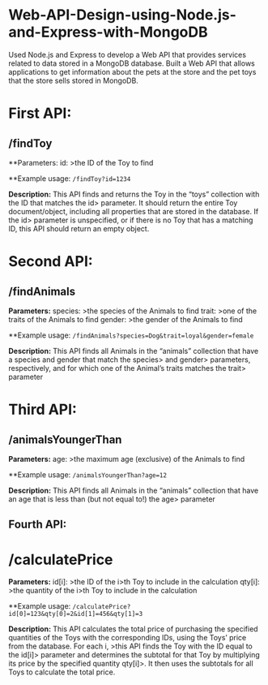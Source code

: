 # Web-API-Design-using-Node.js-and-Express-with-MongoDB
Used Node.js and Express to develop a Web API that provides services related to data stored in a MongoDB database. 
Built a Web API that allows applications to get information about the pets at the store and the pet toys that the store sells stored in MongoDB.

# First API:

## /findToy

**Parameters:
id: >the ID of the Toy to find

**Example usage: `/findToy?id=1234`


**Description:** This API finds and returns the Toy in the “toys” collection with the ID that matches the id> parameter. It should return the entire Toy document/object, including all properties that are stored in the database.
If the id> parameter is unspecified, or if there is no Toy that has a matching ID, this API should return an empty object.

# Second API:

## /findAnimals

**Parameters:**
species: >the species of the Animals to find
trait: >one of the traits of the Animals to find
gender: >the gender of the Animals to find

**Example usage: `/findAnimals?species=Dog&trait=loyal&gender=female`


**Description:** This API finds all Animals in the “animals” collection that have a species and gender that match the species> and gender> parameters, respectively, and for which one of the Animal’s traits matches the trait> parameter

# Third API:

## /animalsYoungerThan

**Parameters:**
age: >the maximum age (exclusive) of the Animals to find

**Example usage: `/animalsYoungerThan?age=12`


**Description:** This API finds all Animals in the “animals” collection that have an age that is less than (but not equal to!) the age> parameter

## Fourth API:

# /calculatePrice

**Parameters:**
id[i]: >the ID of the i>th Toy to include in the calculation
qty[i]: >the quantity of the i>th Toy to include in the calculation

**Example usage: `/calculatePrice?id[0]=123&qty[0]=2&id[1]=456&qty[1]=3`


**Description:** This API calculates the total price of purchasing the specified quantities of the Toys with the corresponding IDs, using the Toys’ price from the database. For each i, >this API finds the Toy with the ID equal to the id[i]> parameter and determines the subtotal for that Toy by multiplying its price by the specified quantity qty[i]>. It then uses the subtotals for all Toys to calculate the total price.

